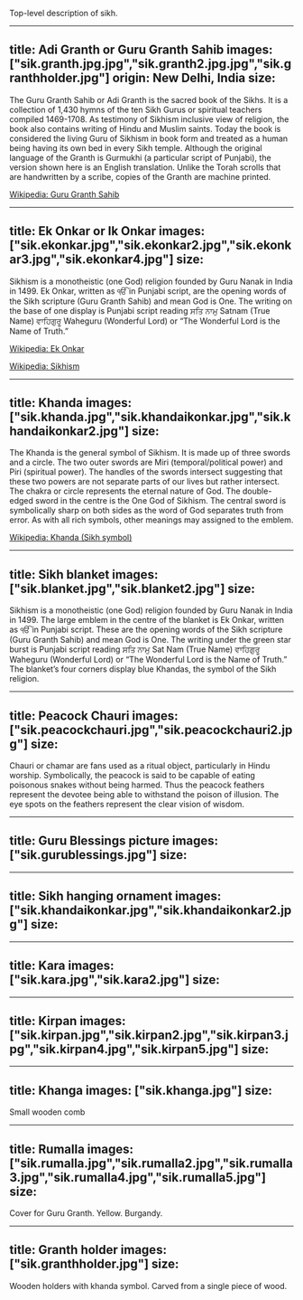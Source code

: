 Top-level description of sikh.

---
title: Adi Granth or Guru Granth Sahib
images: ["sik.granth.jpg.jpg","sik.granth2.jpg.jpg","sik.granthholder.jpg"]
origin: New Delhi, India
size:
---
The Guru Granth Sahib or Adi Granth is the sacred book of the Sikhs. It is a collection of 1,430 hymns of the ten Sikh Gurus or spiritual teachers compiled 1469-1708. As testimony of Sikhism inclusive view of religion, the book also contains writing of Hindu and Muslim saints. Today the book is considered the living Guru of Sikhism in book form and treated as a human being having its own bed in every Sikh temple. Although the original language of the Granth is Gurmukhi (a particular script of Punjabi), the version shown here is an English translation. Unlike the Torah scrolls that are handwritten by a scribe, copies of the Granth are machine printed.

[Wikipedia: Guru Granth Sahib](http://en.wikipedia.org/wiki/Guru_Granth_Sahib)


---
title: Ek Onkar or Ik Onkar
images: ["sik.ekonkar.jpg","sik.ekonkar2.jpg","sik.ekonkar3.jpg","sik.ekonkar4.jpg"]
size:
---
Sikhism is a monotheistic (one God) religion founded by Guru Nanak in India in 1499. Ek Onkar, written as ੴ in Punjabi script, are the opening words of the Sikh scripture (Guru Granth Sahib) and mean God is One. The writing on the base of one display is Punjabi script reading ਸਤਿ ਨਾਮੁ Satnam (True Name) ਵਾਹਿਗੁਰੂ Waheguru (Wonderful Lord) or “The Wonderful Lord is the Name of Truth.”

[Wikipedia: Ek Onkar](http://en.wikipedia.org/wiki/Ek_Onkar)

[Wikipedia: Sikhism](http://en.wikipedia.org/wiki/Sikhism)


---
title: Khanda
images: ["sik.khanda.jpg","sik.khandaikonkar.jpg","sik.khandaikonkar2.jpg"]
size:
---
The Khanda is the general symbol of Sikhism. It is made up of three swords and a circle. The two outer swords are Miri (temporal/political power) and Piri (spiritual power). The handles of the swords intersect suggesting that these two powers are not separate parts of our lives but rather intersect. The chakra or circle represents the eternal nature of God. The double-edged sword in the centre is the One God of Sikhism. The central sword is symbolically sharp on both sides as the word of God separates truth from error. As with all rich symbols, other meanings may assigned to the emblem.

[Wikipedia: Khanda (Sikh symbol)](http://en.wikipedia.org/wiki/Khanda_%28Sikh_symbol%29)


---
title: Sikh blanket
images: ["sik.blanket.jpg","sik.blanket2.jpg"]
size:
---
Sikhism is a monotheistic (one God) religion founded by Guru Nanak in India in 1499. The large emblem in the centre of the blanket is Ek Onkar, written as ੴ in Punjabi script. These are the opening words of the Sikh scripture (Guru Granth Sahib) and mean God is One. The writing under the green star burst is Punjabi script reading ਸਤਿ ਨਾਮੁ Sat Nam (True Name) ਵਾਹਿਗੁਰੂ Waheguru (Wonderful Lord) or “The Wonderful Lord is the Name of Truth.” The blanket’s four corners display blue Khandas, the symbol of the Sikh religion.


---
title: Peacock Chauri
images: ["sik.peacockchauri.jpg","sik.peacockchauri2.jpg"]
size:
---
Chauri or chamar are fans used as a ritual object, particularly in Hindu worship. Symbolically, the peacock is said to be capable of eating poisonous snakes without being harmed. Thus the peacock feathers represent the devotee being able to withstand the poison of illusion. The eye spots on the feathers represent the clear vision of wisdom.


---
title: Guru Blessings picture
images: ["sik.gurublessings.jpg"]
size:
---



---
title: Sikh hanging ornament
images: ["sik.khandaikonkar.jpg","sik.khandaikonkar2.jpg"]
size:
---



---
title: Kara
images: ["sik.kara.jpg","sik.kara2.jpg"]
size:
---



---
title: Kirpan
images: ["sik.kirpan.jpg","sik.kirpan2.jpg","sik.kirpan3.jpg","sik.kirpan4.jpg","sik.kirpan5.jpg"]
size:
---



---
title: Khanga
images: ["sik.khanga.jpg"]
size:
---
Small wooden comb


---
title: Rumalla
images: ["sik.rumalla.jpg","sik.rumalla2.jpg","sik.rumalla3.jpg","sik.rumalla4.jpg","sik.rumalla5.jpg"]
size:
---
Cover for Guru Granth. Yellow. Burgandy.


---
title: Granth holder
images: ["sik.granthholder.jpg"]
size:
---
Wooden holders with khanda symbol. Carved from a single piece of wood.


